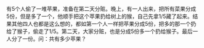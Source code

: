 有5个人偷了一堆苹果，准备在第二天分赃。晚上，有一人出来，把所有菜果分成5份，但是多了一个，他顺手把这个苹果扔给树上的猴，自己先拿1/5藏了起来。结果其他四人也都是这么想的，都如第一个人一样把苹果分成5份，把多的那一个扔给了猴子，偷走了1/5。第二天，大家分赃，也是分成5份多一个扔给猴子。最后一人分了一份。问：共有多少苹果？
